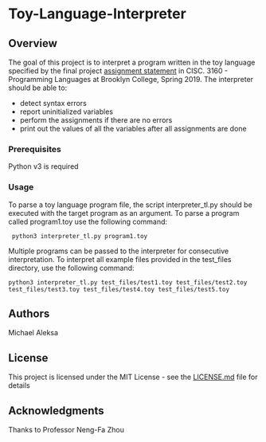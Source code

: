 # Toy-Language-Interpreter



## Overview

The goal of this project is to interpret a program written in the toy language specified by the final project [assignment statement](Assignment_Statement.txt) in CISC. 3160 - Programming Languages at Brooklyn College, Spring 2019. The interpreter should be able to:
* detect syntax errors
* report uninitialized variables
* perform the assignments if there are no errors
* print out the values of all the variables after all assignments are done

### Prerequisites

Python v3 is required


### Usage

To parse a toy language program file, the script interpreter_tl.py should be executed with the target program as an argument. To parse a program called program1.toy use the following command:

``` python3 interpreter_tl.py program1.toy```

Multiple programs can be passed to the interpreter for consecutive interpretation. To interpret all example files provided in the test_files directory, use the following command:

```python3 interpreter_tl.py test_files/test1.toy test_files/test2.toy test_files/test3.toy test_files/test4.toy test_files/test5.toy```

## Authors

Michael Aleksa

## License

This project is licensed under the MIT License - see the [LICENSE.md](LICENSE.md) file for details

## Acknowledgments

Thanks to Professor Neng-Fa Zhou

